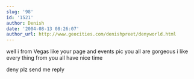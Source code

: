 ```yaml
---
slug: '98'
id: '1521'
author: Denish
date: '2004-08-13 08:26:07'
author_url: http://www.geocities.com/denishpreet/denyworld.html
---
```

well  i  from Vegas like your page and events pic you all are gorgeous  i like every thing from  you all  have nice time 

deny plz send me reply
